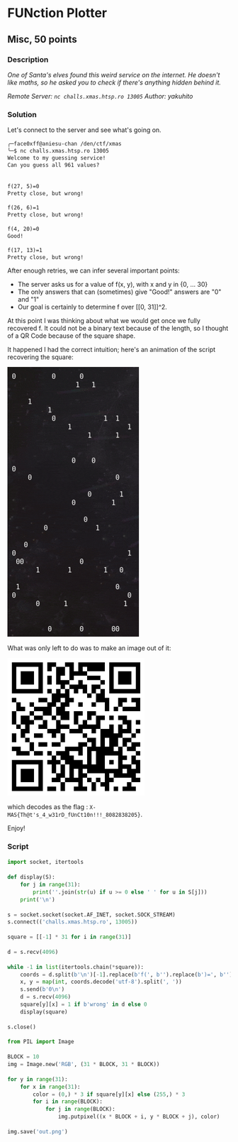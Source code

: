 # FUNction Plotter

## Misc, 50 points

### Description

_One of Santa's elves found this weird service on the internet. He doesn't like maths, so he asked you to check if there's anything hidden behind it._

_Remote Server: `nc challs.xmas.htsp.ro 13005`_ _Author: yakuhito_

### Solution

Let's connect to the server and see what's going on.

```text
╭─face0xff@aniesu-chan /den/ctf/xmas  
╰─$ nc challs.xmas.htsp.ro 13005
Welcome to my guessing service!
Can you guess all 961 values?


f(27, 5)=0
Pretty close, but wrong!

f(26, 6)=1
Pretty close, but wrong!

f(4, 20)=0
Good!

f(17, 13)=1
Pretty close, but wrong!
```

After enough retries, we can infer several important points:

* The server asks us for a value of f\(x, y\), with x and y in {0, ... 30}
* The only answers that can \(sometimes\) give "Good!" answers are "0" and "1"
* Our goal is certainly to determine f over \[\[0, 31\]\]^2.

At this point I was thinking about what we would get once we fully recovered f. It could not be a binary text because of the length, so I thought of a QR Code because of the square shape.

It happened I had the correct intuition; here's an animation of the script recovering the square:

![Retrieving the QR code](../../.gitbook/assets/fun.gif)

What was only left to do was to make an image out of it:

![The actual QR code](../../.gitbook/assets/out.png)

which decodes as the flag : `X-MAS{Th@t's_4_w31rD_fUnCt10n!!!_8082838205}`.

Enjoy!

### Script

```python
import socket, itertools

def display(S):
    for j in range(31):
        print(''.join(str(u) if u >= 0 else ' ' for u in S[j]))
    print('\n')

s = socket.socket(socket.AF_INET, socket.SOCK_STREAM)
s.connect(('challs.xmas.htsp.ro', 13005))

square = [[-1] * 31 for i in range(31)]

d = s.recv(4096)

while -1 in list(itertools.chain(*square)):
    coords = d.split(b'\n')[-1].replace(b'f(', b'').replace(b')=', b'')
    x, y = map(int, coords.decode('utf-8').split(', '))
    s.send(b'0\n')
    d = s.recv(4096)
    square[y][x] = 1 if b'wrong' in d else 0
    display(square)

s.close()

from PIL import Image

BLOCK = 10
img = Image.new('RGB', (31 * BLOCK, 31 * BLOCK))

for y in range(31):
    for x in range(31):
        color = (0,) * 3 if square[y][x] else (255,) * 3
        for i in range(BLOCK):
            for j in range(BLOCK):
                img.putpixel((x * BLOCK + i, y * BLOCK + j), color)

img.save('out.png')
```

